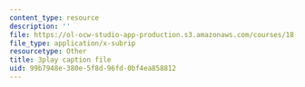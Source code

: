 ```yaml
---
content_type: resource
description: ''
file: https://ol-ocw-studio-app-production.s3.amazonaws.com/courses/18-03sc-differential-equations-fall-2011/99b7948e380e5f8d96fd0bf4ea858812_eyNm7XGJr4s.vtt
file_type: application/x-subrip
resourcetype: Other
title: 3play caption file
uid: 99b7948e-380e-5f8d-96fd-0bf4ea858812
---
```

